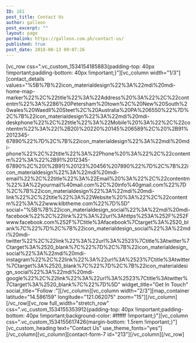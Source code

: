 ```yaml
---
ID: 161
post_title: Contact Us
author: galleon
post_excerpt: ""
layout: page
permalink: https://galleon.com.ph/contact-us/
published: true
post_date: 2018-08-13 09:07:26
---
```

[vc_row css=".vc_custom_1534154185883{padding-top: 40px !important;padding-bottom: 40px !important;}"][vc_column width="1/3"][contact_details values="%5B%7B%22icon_materialdesign%22%3A%22mdi%20mdi-home-map-marker%22%2C%22title%22%3A%22Address%20%3A%22%2C%22contentm%22%3A%2286%20Petersham%20town%2C%20New%20South%20wales%20Waedll%20Steet%2C%20Australia%20PA%206550%22%7D%2C%7B%22icon_materialdesign%22%3A%22mdi%20mdi-deskphone%22%2C%22title%22%3A%22Mobile%20%3A%22%2C%22contentm%22%3A%22(%2B20)%20220%20145%206589%2C%20%2B91%2012345-67890%22%7D%2C%7B%22icon_materialdesign%22%3A%22mdi%20mdi-phone%22%2C%22title%22%3A%22Phone%20%3A%22%2C%22contentm%22%3A%22%2B91%2012345-67890%2C%20(%2B91)%20123%20456%207890%22%7D%2C%7B%22icon_materialdesign%22%3A%22mdi%20mdi-email%22%2C%22title%22%3A%22Email%20%3A%22%2C%22contentm%22%3A%22yourmail%40mail.com%2C%20info%40gmail.com%22%7D%2C%7B%22icon_materialdesign%22%3A%22mdi%20mdi-link%22%2C%22title%22%3A%22Website%20%3A%22%2C%22contentm%22%3A%22www.klbtheme.com%22%7D%5D" social="%5B%7B%22icon_materialdesign_social%22%3A%22mdi%20mdi-facebook%22%2C%22link%22%3A%22url%3Ahttps%253A%252F%252Fwww.facebook.com%252F%7Ctitle%3Afacebook%7Ctarget%3A%2520_blank%7C%22%7D%2C%7B%22icon_materialdesign_social%22%3A%22mdi%20mdi-twitter%22%2C%22link%22%3A%22url%3A%2523%7Ctitle%3Atwitter%7Ctarget%3A%2520_blank%7C%22%7D%2C%7B%22icon_materialdesign_social%22%3A%22mdi%20mdi-instagram%22%2C%22link%22%3A%22url%3A%2523%7Ctitle%3Atwitter%7Ctarget%3A%2520_blank%7C%22%7D%2C%7B%22icon_materialdesign_social%22%3A%22mdi%20mdi-google%22%2C%22link%22%3A%22url%3A%2523%7Ctitle%3Atwitter%7Ctarget%3A%2520_blank%7C%22%7D%5D" widget_title="Get In Touch" social_title="Follow :"][/vc_column][vc_column width="2/3"][map_container latitude="14.586159" longitude="121.062075" zoom="15"][/vc_column][/vc_row][vc_row full_width="stretch_row" css=".vc_custom_1534155353912{padding-top: 40px !important;padding-bottom: 40px !important;background-color: #ffffff !important;}"][vc_column css=".vc_custom_1534155617426{margin-bottom: 1.5rem !important;}"][vc_custom_heading text="Contact Us" use_theme_fonts="yes"][/vc_column][vc_column][contact-form-7 id="213"][/vc_column][/vc_row]
